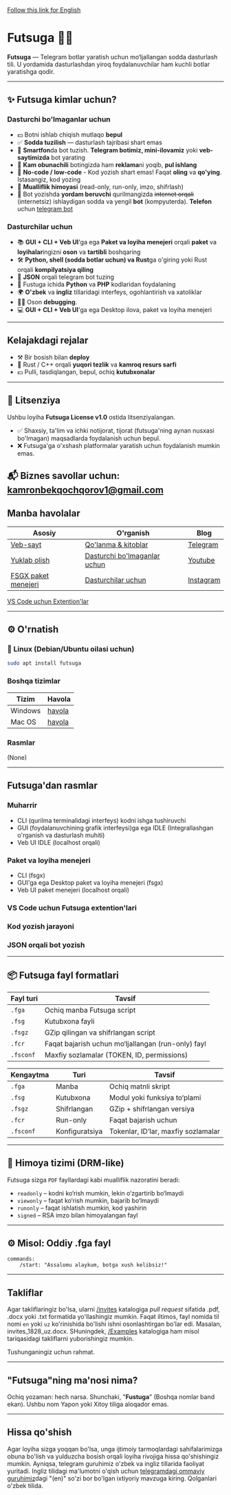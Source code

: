[Follow this link for English](README.md)

# Futsuga 🧠✨

**Futsuga** — Telegram botlar yaratish uchun mo‘ljallangan sodda dasturlash tili. U yordamida dasturlashdan yiroq foydalanuvchilar ham kuchli botlar yaratishga qodir.

---

## ✨ Futsuga kimlar uchun?

### Dasturchi bo'lmaganlar uchun
- 💵 Botni ishlab chiqish mutlaqo **bepul**
- ✅ **Sodda tuzilish** — dasturlash tajribasi shart emas
- 📱 **Smartfon**da bot tuzish. **Telegram botimiz, mini-ilovamiz** yoki **veb-saytimizda** bot yarating
- 💸 **Kam obunachili** botingizda ham **reklama**ni yoqib, **pul ishlang**
- 🧠 **No-code / low-code** - Kod yozish shart emas! Faqat **oling** va **qo'ying**. Istasangiz, kod yozing
- 🔐 **Mualliflik himoyasi** (read-only, run-only, imzo, shifrlash)
- 🤖 Bot yozishda **yordam beruvchi** qurilmangizda ~~internet orqali~~ (internetsiz) ishlaydigan sodda va yengil **bot** (kompyuterda). **Telefon** uchun [telegram bot](https://t.me/futsugabot)

### Dasturchilar uchun
- 📚 **GUI + CLI + Veb UI**'ga ega **Paket va loyiha menejeri** orqali **paket** va **loyihalar**ingizni **oson** va **tartibli** boshqaring
- 🛠️ **Python, shell (sodda botlar uchun) va Rust**ga o'giring yoki Rust orqali **kompilyatsiya qiling**
- 📅 **JSON** orqali telegram bot tuzing
- 📝 Fustuga ichida **Python** va **PHP** kodlaridan foydalaning
- 🌍 **O'zbek** va **ingliz** tillaridagi interfeys, ogohlantirish va xatoliklar
- ⛓️‍💥 Oson **debugging**.
- 💻 **GUI + CLI + Veb UI**'ga ega Desktop ilova, paket va loyiha menejeri

---

## Kelajakdagi rejalar
- ⚒️ Bir bosish bilan **deploy**
- 💫 Rust / C++ orqali **yuqori tezlik** va **kamroq resurs sarfi**
- 💵 Pulli, tasdiqlangan, bepul, ochiq **kutubxonalar**

---
## 📜 Litsenziya

Ushbu loyiha **Futsuga License v1.0** ostida litsenziyalangan.

- ✅ Shaxsiy, ta'lim va ichki notijorat, tijorat (futsuga'ning aynan nusxasi bo'lmagan) maqsadlarda foydalanish uchun bepul.
- ❌ Futsuga'ga o'xshash platformalar yaratish uchun foydalanish mumkin emas.

📬 Biznes savollar uchun: kamronbekqochqorov1@gmail.com
---

## Manba havolalar
| Asosiy | O'rganish | Blog |
|---------|----------|------|
| [Veb-sayt](https://futsuga.uz) | [Qo'lanma & kitoblar](https://futsuga.uz/guide) | [Telegram](https://t.me/futsuga) |
| [Yuklab olish](https://futsuga.uz/download) | [Dasturchi bo'lmaganlar uchun](https://futsuga.uz/guide/for-scratch) | [Youtube](https://www.youtube.com/@futsuga) |
| [FSGX paket menejeri](https://futsuga.uz/fsgx) | [Dasturchilar uchun](https://futsuga.uz/guide/for-coders) | [Instagram](https://www.instagram.com) |

[VS Code uchun Extention'lar]()

---

## ⚙️ O'rnatish

### 🐧 Linux (Debian/Ubuntu oilasi uchun)
```bash
sudo apt install futsuga
```

### Boshqa tizimlar
| Tizim | Havola |
|--------|--------|
| Windows | [havola](https://futsuga.uz/download/windows) |
| Mac OS | [havola](https://futsuga.uz/download/macos) |

### Rasmlar
(None)

---

## Futsuga'dan rasmlar
### Muharrir
- CLI (qurilma terminalidagi interfeys) kodni ishga tushiruvchi
- GUI (foydalanuvchining grafik interfeysi)ga ega IDLE (Integrallashgan o'rganish va dasturlash muhiti)
- Veb UI IDLE (localhost orqali)

### Paket va loyiha menejeri
- CLI (fsgx)
- GUI'ga ega Desktop paket va loyiha menejeri (fsgx)
- Veb UI paket menejeri (localhost orqali)

### VS Code uchun Futsuga extention'lari

### Kod yozish jarayoni

### JSON orqali bot yozish

---

## 📦 Futsuga fayl formatlari

| Fayl turi | Tavsif |
|----------|--------|
| `.fga` | Ochiq manba Futsuga script |
| `.fsg` | Kutubxona fayli |
| `.fsgz` | GZip qilingan va shifrlangan script |
| `.fcr` | Faqat bajarish uchun mo‘ljallangan (run-only) fayl |
| `.fsconf` | Maxfiy sozlamalar (TOKEN, ID, permissions) |

| Kengaytma | Turi           | Tavsif                              |
| --------- | -------------- | ----------------------------------- |
| `.fga`    | Manba          | Ochiq matnli skript                 |
| `.fsg`    | Kutubxona      | Modul yoki funksiya to‘plami        |
| `.fsgz`   | Shifrlangan    | GZip + shifrlangan versiya          |
| `.fcr`    | Run-only       | Faqat bajarish uchun                |
| `.fsconf` | Konfiguratsiya | Tokenlar, ID’lar, maxfiy sozlamalar |


---

## 🔑 Himoya tizimi (DRM-like)

Futsuga sizga `PDF` fayllardagi kabi mualliflik nazoratini beradi:

- `readonly` – kodni ko‘rish mumkin, lekin o‘zgartirib bo‘lmaydi
- `viewonly` – faqat ko‘rish mumkin, bajarib bo‘lmaydi
- `runonly` – faqat ishlatish mumkin, kod yashirin
- `signed` – RSA imzo bilan himoyalangan fayl

---

## ⚙️ Misol: Oddiy .fga fayl

```futsuga
commands:
    /start: "Assalomu alaykum, botga xush kelibsiz!"
```

---

## Takliflar
Agar takliflaringiz bo'lsa, ularni [/invites](/invites) katalogiga *pull request* sifatida .pdf, .docx yoki .txt formatida yo'llashingiz mumkin. Faqat iltimos, fayl nomida til nomi `en` yoki `uz` ko'rinishida bo'lishi ishni osonlashtirgan bo'lar edi. Masalan, invites_1828_uz.docx. SHuningdek, [/Examples](/Examples/) katalogiga ham misol tariqasidagi takliflarni yuborishingiz mumkin.

Tushunganingiz uchun rahmat.

---

## "Futsuga"ning ma'nosi nima?
Ochiq yozaman: hech narsa. Shunchaki, "**Fustuga**" (Boshqa nomlar band ekan).
Ushbu nom Yapon yoki Xitoy tiliga aloqador emas.

---

## Hissa qo'shish
Agar loyiha sizga yoqqan bo'lsa, unga ijtimoiy tarmoqlardagi sahifalarimizga obuna bo'lish va yulduzcha bosish orqali loyiha rivojiga hissa qo'shishingiz mumkin. Ayniqsa, telegram guruhimiz o'zbek va ingliz tillarida faoliyat yuritadi. Ingliz tilidagi ma'lumotni o'qish uchun [telegramdagi ommaviy guruhimiz](https://t.me/futsuga)dagi "(en)" so'zi bor bo'lgan ixtiyoriy mavzuga kiring. Qolganlari o'zbek tilida.